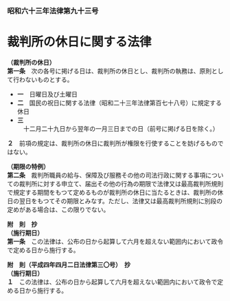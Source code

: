 ### 昭和六十三年法律第九十三号  
# 裁判所の休日に関する法律  
  
**（裁判所の休日）**  
**第一条**　次の各号に掲げる日は、裁判所の休日とし、裁判所の執務は、原則として行わないものとする。  
* **一**　日曜日及び土曜日  
* **二**　国民の祝日に関する法律（昭和二十三年法律第百七十八号）に規定する休日  
* **三**　十二月二十九日から翌年の一月三日までの日（前号に掲げる日を除く。）  
  
**２**　前項の規定は、裁判所の休日に裁判所が権限を行使することを妨げるものではない。  
  
**（期限の特例）**  
**第二条**　裁判所職員の給与、保障及び服務その他の司法行政に関する事項についての裁判所に対する申立て、届出その他の行為の期限で法律又は最高裁判所規則で規定する期間をもつて定めるものが裁判所の休日に当たるときは、裁判所の休日の翌日をもつてその期限とみなす。ただし、法律又は最高裁判所規則に別段の定めがある場合は、この限りでない。  
  
**附　則　抄**  
**（施行期日）**  
**第一条**　この法律は、公布の日から起算して六月を超えない範囲内において政令で定める日から施行する。  
  
**附　則（平成四年四月二日法律第三〇号）　抄**  
**（施行期日）**  
**１**　この法律は、公布の日から起算して六月を超えない範囲内において政令で定める日から施行する。  
  
